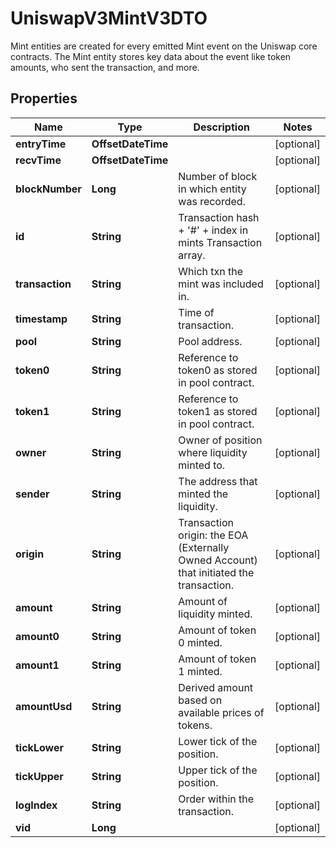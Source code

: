 

# UniswapV3MintV3DTO

Mint entities are created for every emitted Mint event on the Uniswap core contracts. The Mint entity stores key data about the event like token amounts, who sent the transaction, and more.

## Properties

Name | Type | Description | Notes
------------ | ------------- | ------------- | -------------
**entryTime** | **OffsetDateTime** |  |  [optional]
**recvTime** | **OffsetDateTime** |  |  [optional]
**blockNumber** | **Long** | Number of block in which entity was recorded. |  [optional]
**id** | **String** | Transaction hash + &#39;#&#39; + index in mints Transaction array. |  [optional]
**transaction** | **String** | Which txn the mint was included in. |  [optional]
**timestamp** | **String** | Time of transaction. |  [optional]
**pool** | **String** | Pool address. |  [optional]
**token0** | **String** | Reference to token0 as stored in pool contract. |  [optional]
**token1** | **String** | Reference to token1 as stored in pool contract. |  [optional]
**owner** | **String** | Owner of position where liquidity minted to. |  [optional]
**sender** | **String** | The address that minted the liquidity. |  [optional]
**origin** | **String** | Transaction origin: the EOA (Externally Owned Account) that initiated the transaction. |  [optional]
**amount** | **String** | Amount of liquidity minted. |  [optional]
**amount0** | **String** | Amount of token 0 minted. |  [optional]
**amount1** | **String** | Amount of token 1 minted. |  [optional]
**amountUsd** | **String** | Derived amount based on available prices of tokens. |  [optional]
**tickLower** | **String** | Lower tick of the position. |  [optional]
**tickUpper** | **String** | Upper tick of the position. |  [optional]
**logIndex** | **String** | Order within the transaction. |  [optional]
**vid** | **Long** |  |  [optional]



